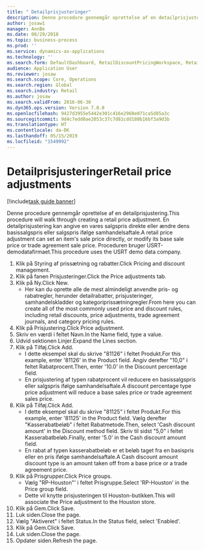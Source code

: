 ```yaml
---
title: " Detailprisjusteringer"
description: Denne procedure gennemgår oprettelse af en detailprisjustering.
author: josaw1
manager: AnnBe
ms.date: 08/29/2018
ms.topic: business-process
ms.prod: ''
ms.service: dynamics-ax-applications
ms.technology: ''
ms.search.form: DefaultDashboard, RetailDiscountPricingWorkspace, RetailPeriodicDiscount, RetailDiscountPriceGroup
audience: Application User
ms.reviewer: josaw
ms.search.scope: Core, Operations
ms.search.region: Global
ms.search.industry: Retail
ms.author: josaw
ms.search.validFrom: 2016-06-30
ms.dyn365.ops.version: Version 7.0.0
ms.openlocfilehash: 9427d3955e5442e301c416e2960e071ca5d85a3c
ms.sourcegitcommit: 9d4c7edd0ae2053c37c7d81cdd180b16bf3a9d3b
ms.translationtype: HT
ms.contentlocale: da-DK
ms.lasthandoff: 05/15/2019
ms.locfileid: "1549992"
---
```

# <a name="retail-price-adjustments"></a><span data-ttu-id="c4c16-103"> Detailprisjusteringer</span><span class="sxs-lookup"><span data-stu-id="c4c16-103">Retail price adjustments</span></span>

[!include[task guide banner](../includes/task-guide-banner.md)]

<span data-ttu-id="c4c16-104">Denne procedure gennemgår oprettelse af en detailprisjustering.</span><span class="sxs-lookup"><span data-stu-id="c4c16-104">This procedure will walk through creating a retail price adjustment.</span></span> <span data-ttu-id="c4c16-105">En detailprisjustering kan angive en vares salgspris direkte eller ændre dens basissalgspris eller salgspris ifølge samhandelsaftale.</span><span class="sxs-lookup"><span data-stu-id="c4c16-105">A retail price adjustment can set an item's sale price directly, or modify its base sale price or trade agreement sale price.</span></span> <span data-ttu-id="c4c16-106">Proceduren bruger USRT-demodatafirmaet.</span><span class="sxs-lookup"><span data-stu-id="c4c16-106">This procedure uses the USRT demo data company.</span></span>

1. <span data-ttu-id="c4c16-107">Klik på Styring af prissætning og rabatter.</span><span class="sxs-lookup"><span data-stu-id="c4c16-107">Click Pricing and discount management.</span></span>
2. <span data-ttu-id="c4c16-108">Klik på fanen Prisjusteringer.</span><span class="sxs-lookup"><span data-stu-id="c4c16-108">Click the Price adjustments tab.</span></span>
3. <span data-ttu-id="c4c16-109">Klik på Ny.</span><span class="sxs-lookup"><span data-stu-id="c4c16-109">Click New.</span></span>
    * <span data-ttu-id="c4c16-110">Her kan du oprette alle de mest almindeligt anvendte pris- og rabatregler, herunder detailrabatter, prisjusteringer, samhandelskladder og kategoriprissætningregler.</span><span class="sxs-lookup"><span data-stu-id="c4c16-110">From here you can create all of the most commonly used price and discount rules, including retail discounts, price adjustments, trade agreement journals, and category pricing rules.</span></span>  
4. <span data-ttu-id="c4c16-111">Klik på Prisjustering.</span><span class="sxs-lookup"><span data-stu-id="c4c16-111">Click Price adjustment.</span></span>
5. <span data-ttu-id="c4c16-112">Skriv en værdi i feltet Navn.</span><span class="sxs-lookup"><span data-stu-id="c4c16-112">In the Name field, type a value.</span></span>
6. <span data-ttu-id="c4c16-113">Udvid sektionen Linjer.</span><span class="sxs-lookup"><span data-stu-id="c4c16-113">Expand the Lines section.</span></span>
7. <span data-ttu-id="c4c16-114">Klik på Tilføj.</span><span class="sxs-lookup"><span data-stu-id="c4c16-114">Click Add.</span></span>
    * <span data-ttu-id="c4c16-115">I dette eksempel skal du skrive "81126" i feltet Produkt.</span><span class="sxs-lookup"><span data-stu-id="c4c16-115">For this example, enter '81126' in the Product field.</span></span>    <span data-ttu-id="c4c16-116">Angiv derefter "10,0" i feltet Rabatprocent.</span><span class="sxs-lookup"><span data-stu-id="c4c16-116">Then, enter '10.0' in the Discount percentage field.</span></span>  
    * <span data-ttu-id="c4c16-117">En prisjustering af typen rabatprocent vil reducere en basissalgspris eller salgspris ifølge samhandelsaftale.</span><span class="sxs-lookup"><span data-stu-id="c4c16-117">A discount percentage type price adjustment will reduce a base sales price or trade agreement sales price.</span></span>  
8. <span data-ttu-id="c4c16-118">Klik på Tilføj.</span><span class="sxs-lookup"><span data-stu-id="c4c16-118">Click Add.</span></span>
    * <span data-ttu-id="c4c16-119">I dette eksempel skal du skrive "81125" i feltet Produkt.</span><span class="sxs-lookup"><span data-stu-id="c4c16-119">For this example, enter '81125' in the Product field.</span></span>    <span data-ttu-id="c4c16-120">Vælg derefter "Kasserabatbeløb" i feltet Rabatmetode.</span><span class="sxs-lookup"><span data-stu-id="c4c16-120">Then, select 'Cash discount amount' in the Discount method field.</span></span>    <span data-ttu-id="c4c16-121">Skriv til sidst "5,0" i feltet Kasserabatbeløb.</span><span class="sxs-lookup"><span data-stu-id="c4c16-121">Finally, enter '5.0' in the Cash discount amount field.</span></span>  
    * <span data-ttu-id="c4c16-122">En rabat af typen kasserabatbeløb er et beløb taget fra en basispris eller en pris ifølge samhandelsaftale.</span><span class="sxs-lookup"><span data-stu-id="c4c16-122">A Cash discount amount discount type is an amount taken off from a base price or a trade agreement price.</span></span>  
9. <span data-ttu-id="c4c16-123">Klik på Prisgrupper.</span><span class="sxs-lookup"><span data-stu-id="c4c16-123">Click Price groups.</span></span>
    * <span data-ttu-id="c4c16-124">Vælg "RP-Houston"' i feltet Prisgruppe.</span><span class="sxs-lookup"><span data-stu-id="c4c16-124">Select 'RP-Houston' in the Price group field.</span></span>  
    * <span data-ttu-id="c4c16-125">Dette vil knytte prisjusteringen til Houston-butikken.</span><span class="sxs-lookup"><span data-stu-id="c4c16-125">This will associate the Price adjustment to the Houston store.</span></span>  
10. <span data-ttu-id="c4c16-126">Klik på Gem.</span><span class="sxs-lookup"><span data-stu-id="c4c16-126">Click Save.</span></span>
11. <span data-ttu-id="c4c16-127">Luk siden.</span><span class="sxs-lookup"><span data-stu-id="c4c16-127">Close the page.</span></span>
12. <span data-ttu-id="c4c16-128">Vælg "Aktiveret" i feltet Status.</span><span class="sxs-lookup"><span data-stu-id="c4c16-128">In the Status field, select 'Enabled'.</span></span>
13. <span data-ttu-id="c4c16-129">Klik på Gem.</span><span class="sxs-lookup"><span data-stu-id="c4c16-129">Click Save.</span></span>
14. <span data-ttu-id="c4c16-130">Luk siden.</span><span class="sxs-lookup"><span data-stu-id="c4c16-130">Close the page.</span></span>
15. <span data-ttu-id="c4c16-131">Opdater siden.</span><span class="sxs-lookup"><span data-stu-id="c4c16-131">Refresh the page.</span></span>

